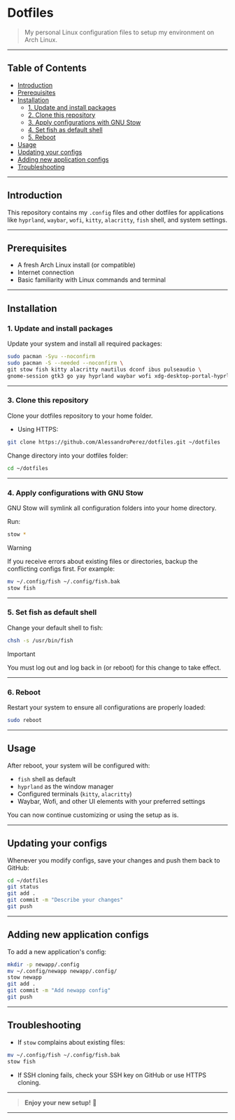 # Dotfiles

> My personal Linux configuration files to setup my environment on Arch Linux.

---

## Table of Contents

- [Introduction](#introduction)
- [Prerequisites](#prerequisites)
- [Installation](#installation)
  - [1. Update and install packages](#1-update-and-install-packages)
  - [2. Clone this repository](#3-clone-this-repository)
  - [3. Apply configurations with GNU Stow](#4-apply-configurations-with-gnu-stow)
  - [4. Set fish as default shell](#5-set-fish-as-default-shell)
  - [5. Reboot](#6-reboot)
- [Usage](#usage)
- [Updating your configs](#updating-your-configs)
- [Adding new application configs](#adding-new-application-configs)
- [Troubleshooting](#troubleshooting)

---

## Introduction

This repository contains my `.config` files and other dotfiles for applications like `hyprland`, `waybar`, `wofi`, `kitty`, `alacritty`, `fish` shell, and system settings.

---

## Prerequisites

- A fresh Arch Linux install (or compatible)
- Internet connection
- Basic familiarity with Linux commands and terminal

---

## Installation

### 1. Update and install packages

Update your system and install all required packages:

```bash
sudo pacman -Syu --noconfirm
sudo pacman -S --needed --noconfirm \
git stow fish kitty alacritty nautilus dconf ibus pulseaudio \
gnome-session gtk3 go yay hyprland waybar wofi xdg-desktop-portal-hyprland
```

---

### 3. Clone this repository

Clone your dotfiles repository to your home folder.

- Using HTTPS:

```bash
git clone https://github.com/AlessandroPerez/dotfiles.git ~/dotfiles
```

Change directory into your dotfiles folder:

```bash
cd ~/dotfiles
```

---

### 4. Apply configurations with GNU Stow

GNU Stow will symlink all configuration folders into your home directory.

Run:

```bash
stow *
```

> [!WARNING] 
> If you receive errors about existing files or directories, backup the conflicting configs first. For example:

```bash
mv ~/.config/fish ~/.config/fish.bak
stow fish
```

---

### 5. Set fish as default shell

Change your default shell to fish:

```bash
chsh -s /usr/bin/fish
```

> [!IMPORTANT]   
> You must log out and log back in (or reboot) for this change to take effect.

---

### 6. Reboot

Restart your system to ensure all configurations are properly loaded:

```bash
sudo reboot
```

---

## Usage

After reboot, your system will be configured with:

- `fish` shell as default
- `hyprland` as the window manager
- Configured terminals (`kitty`, `alacritty`)
- Waybar, Wofi, and other UI elements with your preferred settings

You can now continue customizing or using the setup as is.

---

## Updating your configs

Whenever you modify configs, save your changes and push them back to GitHub:

```bash
cd ~/dotfiles
git status
git add .
git commit -m "Describe your changes"
git push
```

---

## Adding new application configs

To add a new application's config:

```bash
mkdir -p newapp/.config
mv ~/.config/newapp newapp/.config/
stow newapp
git add .
git commit -m "Add newapp config"
git push
```

---

## Troubleshooting

- If `stow` complains about existing files:

```bash
mv ~/.config/fish ~/.config/fish.bak
stow fish
```

- If SSH cloning fails, check your SSH key on GitHub or use HTTPS cloning.

---

> **Enjoy your new setup!** 🚀

---

